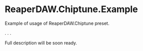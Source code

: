 # ReaperDAW.Chiptune.Example
Example of usage of ReaperDAW.Chiptune preset.

.
.
.

Full description will be soon ready.
